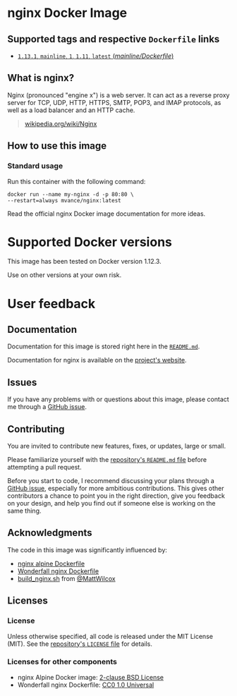 # nginx Docker Image

## Supported tags and respective `Dockerfile` links

- [`1.13.1`, `mainline`, `1`,  `1.11`, `latest` (*mainline/Dockerfile*)](https://github.com/MatthewVance/nginx-docker/tree/master/mainline)

## What is nginx?

Nginx (pronounced "engine x") is a web server. It can act as a reverse proxy server for TCP, UDP, HTTP, HTTPS, SMTP, POP3, and IMAP protocols, as well as a load balancer and an HTTP cache.
> [wikipedia.org/wiki/Nginx](https://en.wikipedia.org/wiki/Nginx)

## How to use this image

### Standard usage

Run this container with the following command:

```console
docker run --name my-nginx -d -p 80:80 \
--restart=always mvance/nginx:latest
```

Read the official nginx Docker image documentation for more ideas.

# Supported Docker versions

This image has been tested on Docker version 1.12.3.

Use on other versions at your own risk.

# User feedback

## Documentation

Documentation for this image is stored right here in the [`README.md`](https://github.com/MatthewVance/nginx-docker/blob/master/README.md).

Documentation for nginx is available on the [project's website](https://nginx.org/en/docs/).

## Issues

If you have any problems with or questions about this image, please contact me through a [GitHub issue](https://github.com/MatthewVance/nginx-docker/issues).

## Contributing

You are invited to contribute new features, fixes, or updates, large or small. 

Please familiarize yourself with the [repository's `README.md` file](https://github.com/MatthewVance/nginx-docker/blob/master/README.md) before attempting a pull request.

Before you start to code, I recommend discussing your plans through a [GitHub issue](https://github.com/MatthewVance/nginx-docker/issues), especially for more ambitious contributions. This gives other contributors a chance to point you in the right direction, give you feedback on your design, and help you find out if someone else is working on the same thing.

## Acknowledgments

The code in this image was significantly influenced by:

- [nginx alpine Dockerfile](https://github.com/nginxinc/docker-nginx/blob/master/mainline/alpine/Dockerfile)
- [Wonderfall nginx Dockerfile](https://github.com/Wonderfall/dockerfiles/blob/master/nginx/Dockerfile)
- [build_nginx.sh](https://gist.github.com/MattWilcox/402e2e8aa2e1c132ee24) from [@MattWilcox](https://github.com/MattWilcox)


## Licenses

### License

Unless otherwise specified, all code is released under the MIT License (MIT). See the [repository's `LICENSE` file](https://github.com/MatthewVance/nginx-docker/blob/master/LICENSE) for details.

### Licenses for other components

- nginx Alpine Docker image: [2-clause BSD License](https://github.com/nginxinc/docker-nginx/blob/master/LICENSE)
- Wonderfall nginx Dockerfile: [CC0 1.0 Universal](https://github.com/Wonderfall/dockerfiles/blob/master/LICENSE)
